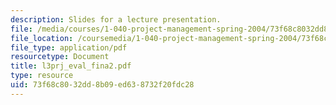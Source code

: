 ```yaml
---
description: Slides for a lecture presentation.
file: /media/courses/1-040-project-management-spring-2004/73f68c8032dd8b09ed638732f20fdc28_l3prj_eval_fina2.pdf
file_location: /coursemedia/1-040-project-management-spring-2004/73f68c8032dd8b09ed638732f20fdc28_l3prj_eval_fina2.pdf
file_type: application/pdf
resourcetype: Document
title: l3prj_eval_fina2.pdf
type: resource
uid: 73f68c80-32dd-8b09-ed63-8732f20fdc28
---
```

